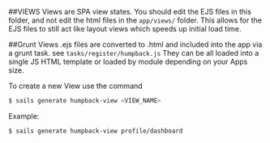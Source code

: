 ##VIEWS
Views are SPA view states.  You should edit the EJS files in this folder, 
and not edit the html files in the `app/views/` folder.  This allows for the EJS files
to still act like layout views which speeds up initial load time.

##Grunt
Views .ejs files are converted to .html and included into the app via a grunt task. 
see `tasks/register/humpback.js` They can be all loaded into a single JS HTML template 
or loaded by module depending on your Apps size.

To create a new View use the command 
```sh
$ sails generate humpback-view <VIEW_NAME>
````

Example:
```sh
$ sails generate humpback-view profile/dashboard
```